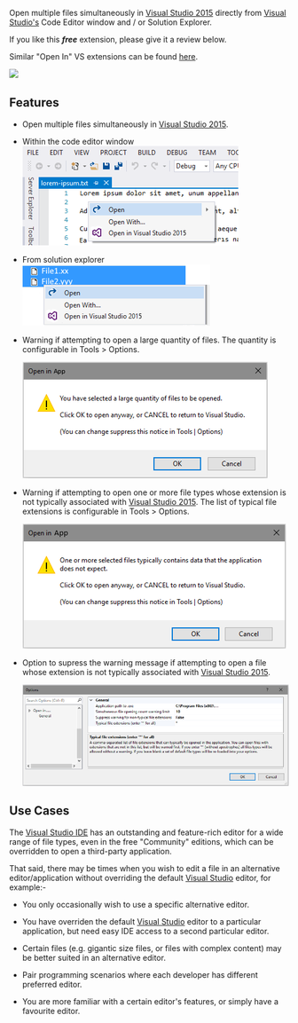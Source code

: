 [ThirdPartyAppHomePage]: https://www.visualstudio.com/vs/
[VSMarketplaceUrl]: https://marketplace.visualstudio.com/items?itemName=GregTrevellick.OpeninVisualStudio2015

Open multiple files simultaneously in [Visual Studio 2015][ThirdPartyAppHomePage] directly from [Visual Studio's][VisualStudioURL] Code Editor window and / or Solution Explorer.


If you like this ***free*** extension, please give it a review below.

Similar "Open In" VS extensions can be found [here](https://marketplace.visualstudio.com/search?term=trevellick&target=VS&sortBy=Relevance).

[![][ThirdPartyAppOfficialLogo]][ThirdPartyAppHomePage]


## Features

- Open multiple files simultaneously in [Visual Studio 2015][ThirdPartyAppHomePage].

- Within the code editor window
  ![](ReadMeScreenShot_CodeEditorWindow.png)

- From solution explorer
  ![](ReadMeScreenShot_ContextMenu.png)

- Warning if attempting to open a large quantity of files. The quantity is configurable in Tools > Options.

  ![](../Generic_ReadMeScreenShot_WarningLargeQuantity.png)


- Warning if attempting to open one or more file types whose extension is not typically associated with [Visual Studio 2015][ThirdPartyAppHomePage]. The list of typical file extensions is configurable in Tools > Options.

  ![](../Generic_ReadMeScreenShot_WarningNonTypical.png)

- Option to supress the warning message if attempting to open a file whose extension is not typically associated with [Visual Studio 2015][ThirdPartyAppHomePage].

  ![](../Generic_ReadMeScreenShot_OptionsGeneral.png)


## Use Cases

The [Visual Studio IDE][VisualStudioURL] has an outstanding and feature-rich editor for a wide range of file types, even in the free "Community" editions, which can be overridden to open a third-party application.

That said, there may be times when you wish to edit a file in an alternative editor/application without overriding the default [Visual Studio][VisualStudioURL] editor, for example:-

- You only occasionally wish to use a specific alternative editor.

- You have overriden the default [Visual Studio][VisualStudioURL] editor to a particular application, but need easy IDE access to a second particular editor.

- Certain files (e.g. gigantic size files, or files with complex content) may be better suited in an alternative editor.

- Pair programming scenarios where each developer has different preferred editor.

- You are more familiar with a certain editor's features, or simply have a favourite editor.


[ThirdPartyAppOfficialLogo]: ThirdPartyLogo.png
[VisualStudioURL]: https://www.visualstudio.com/
